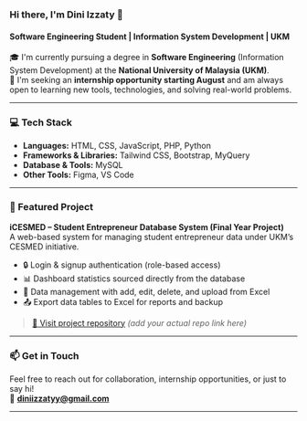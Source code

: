 ### Hi there, I'm Dini Izzaty 👋  
#### Software Engineering Student | Information System Development | UKM

🎓 I'm currently pursuing a degree in **Software Engineering** (Information System Development) at the **National University of Malaysia (UKM)**.  
📌 I'm seeking an **internship opportunity starting August** and am always open to learning new tools, technologies, and solving real-world problems.

---

### 💻 Tech Stack
- **Languages:** HTML, CSS, JavaScript, PHP, Python
- **Frameworks & Libraries:** Tailwind CSS, Bootstrap, MyQuery
- **Database & Tools:** MySQL
- **Other Tools:** Figma, VS Code

---

### 📌 Featured Project

**iCESMED – Student Entrepreneur Database System (Final Year Project)**  
A web-based system for managing student entrepreneur data under UKM’s CESMED initiative.
- 🔒 Login & signup authentication (role-based access)
- 📊 Dashboard statistics sourced directly from the database
- 📁 Data management with add, edit, delete, and upload from Excel
- 📤 Export data tables to Excel for reports and backup

> [🔗 Visit project repository](#) *(add your actual repo link here)*

---

### 📫 Get in Touch

Feel free to reach out for collaboration, internship opportunities, or just to say hi!  
📧 **diniizzatyy@gmail.com**

---

<!-- GitHub Stats Section (Optional, add your username if you want this visual part) -->
<!--
![Dini's GitHub Stats](https://github-readme-stats.vercel.app/api?username=yourusername&show_icons=true&theme=radical)
-->

